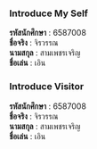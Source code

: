 ### Introduce My Self
**รหัสนักศึกษา**  : 6587008<br>
**ชื่อจริง** : จิรวรรณ<br>
**นามสกุล** : สามเพชรเจริญ<br>
**ชื่อเล่น** : เอิน<br>

### Introduce Visitor
**รหัสนักศึกษา**  : 6587008<br>
**ชื่อจริง** : จิรวรรณ<br>
**นามสกุล** : สามเพชรเจริญ<br>
**ชื่อเล่น** : เอิน<br>